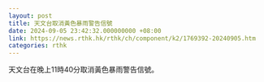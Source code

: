 ```yaml
---
layout: post
title: 天文台取消黃色暴雨警告信號
date: 2024-09-05 23:42:32.000000000 +08:00
link: https://news.rthk.hk/rthk/ch/component/k2/1769392-20240905.htm
categories: rthk
---
```


天文台在晚上11時40分取消黃色暴雨警告信號。
